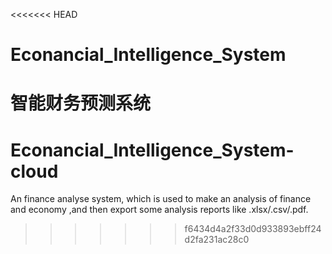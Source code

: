 <<<<<<< HEAD
# Econancial_Intelligence_System

智能财务预测系统
=======
# Econancial_Intelligence_System-cloud
An finance analyse system, which is used to make an analysis of finance and economy ,and then export some analysis reports like .xlsx/.csv/.pdf.
>>>>>>> f6434d4a2f33d0d933893ebff24d2fa231ac28c0
